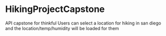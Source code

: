 # HikingProjectCapstone
API capstone for thinkful
Users can select a location for hiking in san diego and the location/temp/humidity will be loaded for them

